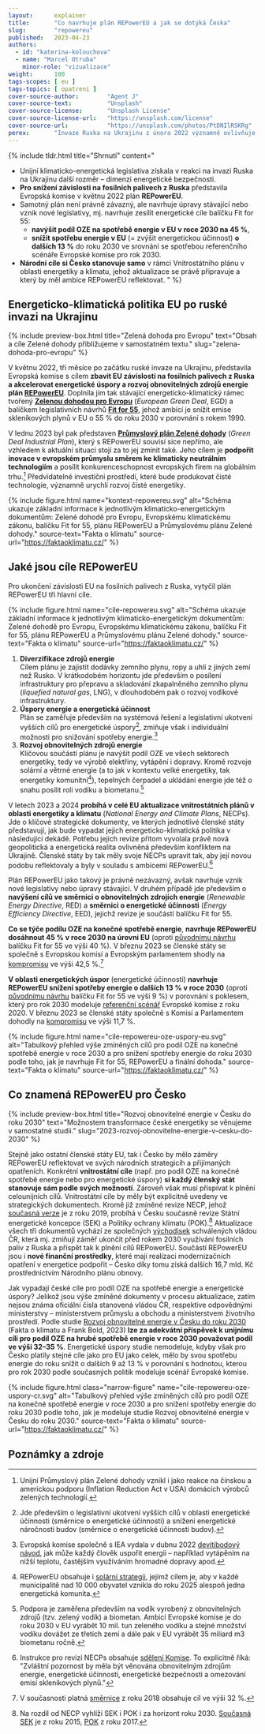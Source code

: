 ```yaml
---
layout:      explainer
title:       "Co navrhuje plán REPowerEU a jak se dotýká Česka"
slug:        "repowereu"
published:   2023-04-23
authors:
  - id: "katerina-kolouchova"
  - name: "Marcel Otruba"
    minor-role: "vizualizace"
weight:      100
tags-scopes: [ eu ]
tags-topics: [ opatreni ]
cover-source-author:        "Agent J"
cover-source-text:          "Unsplash"
cover-source-license:       "Unsplash License"
cover-source-license-url:   "https://unsplash.com/license"
cover-source-url:           "https://unsplash.com/photos/PtDNIlRSKRg"
perex:       "Invaze Ruska na Ukrajinu z února 2022 významně ovlivňuje energeticko-klimatickou politiku EU. Zesiluje již probíhající energetickou krizi, ohrožuje evropskou energetickou bezpečnost a boří převládající paradigma fosilního plynu jako přechodného paliva na cestě ke klimatické neutralitě. Naplno se ukázalo, že energetická i klimatická krize mají společného jmenovatele – fosilní paliva. A tedy i společné řešení, kterým je nahrazení fosilních paliv čistými zdroji energie a investice do energetické účinnosti a úspor. Současnou krizi tak lze vnímat jako příležitost k větší evropské a národní energetické soběstačnosti a bezpečnosti, což povede ke snížení emisí skleníkových plynů a naplnění závazků Pařížské dohody."
---
```


{% include tldr.html
    title="Shrnutí"
    content="
- Unijní klimaticko-energetická legislativa získala v reakci na invazi Ruska na Ukrajinu další rozměr – dimenzi energetické bezpečnosti.
- **Pro snížení závislosti na fosilních palivech z Ruska** představila Evropská komise v květnu 2022 plán **REPowerEU**.
- Samotný plán není právně závazný, ale navrhuje úpravy stávající nebo vznik nové legislativy, mj. navrhuje zesílit energetické cíle balíčku Fit for 55:
  - **navýšit podíl OZE na spotřebě energie v EU v roce 2030 na 45 %**,
  - **snížit spotřebu energie v EU** (= zvýšit energetickou účinnost) **o dalších 13 %** do roku 2030 ve srovnání se spotřebou referenčního scénáře Evropské komise pro rok 2030.
- **Národní cíle si Česko stanovuje samo** v rámci Vnitrostátního plánu v oblasti energetiky a klimatu, jehož aktualizace se právě připravuje a který by měl ambice REPowerEU reflektovat.
" %}

## Energeticko-klimatická politika EU po ruské invazi na Ukrajinu

{% include preview-box.html
    title="Zelená dohoda pro Evropu"
    text="Obsah a cíle Zelené dohody přibližujeme v samostatném textu."
    slug="zelena-dohoda-pro-evropu"
%}

V květnu 2022, tři měsíce po začátku ruské invaze na Ukrajinu, představila Evropská komise s cílem **zbavit EU závislosti na fosilních palivech z Ruska a akcelerovat energetické úspory a rozvoj obnovitelných zdrojů energie plán [REPowerEU](https://eur-lex.europa.eu/legal-content/CS/TXT/HTML/?uri=CELEX:52022DC0230)**. Doplnila jím tak stávající energeticko-klimatický rámec tvořený [**Zelenou dohodou pro Evropu**](https://eur-lex.europa.eu/legal-content/CS/TXT/?qid=1576150542719&uri=COM%3A2019%3A640%3AFIN) (*European Green Deal*, EGD) a balíčkem legislativních návrhů [**Fit for 55**](/infografiky/fit-for-55), jehož ambicí je snížit emise skleníkových plynů v EU o 55 % do roku 2030 v porovnání s rokem 1990.

V lednu 2023 byl pak představen [**Průmyslový plán Zelené dohody**](https://eur-lex.europa.eu/legal-content/CS/TXT/HTML/?uri=CELEX:52023DC0062&from=CS) (*Green Deal Industrial Plan*), který s  REPowerEU souvisí sice nepřímo, ale vzhledem k aktuální situaci stojí za to jej zmínit také. Jeho cílem je **podpořit inovace v evropském průmyslu směrem ke klimaticky neutrálním technologiím** a posílit konkurenceschopnost evropských firem na globálním trhu.[^gdip] Předvídatelné investiční prostředí, které bude produkovat čisté technologie, významně urychlí rozvoj čisté energetiky.

{% include figure.html
    name="kontext-repowereu.svg"
    alt="Schéma ukazuje základní informace k jednotlivým klimaticko-energetickým dokumentům: Zelené dohodě pro Evropu, Evropskému klimatickému zákonu, balíčku Fit for 55, plánu REPowerEU a Průmyslovému plánu Zelené dohody."
    source-text="Fakta o klimatu"
    source-url="https://faktaoklimatu.cz/"
%}

## Jaké jsou cíle REPowerEU

Pro ukončení závislosti EU na fosilních palivech z Ruska, vytyčil plán REPowerEU tři hlavní cíle.

{% include figure.html
    name="cile-repowereu.svg"
    alt="Schéma ukazuje základní informace k jednotlivým klimaticko-energetickým dokumentům: Zelené dohodě pro Evropu, Evropskému klimatickému zákonu, balíčku Fit for 55, plánu REPowerEU a Průmyslovému plánu Zelené dohody."
    source-text="Fakta o klimatu"
    source-url="https://faktaoklimatu.cz/"
%}

1. **Diverzifikace zdrojů energie**  
    Cílem plánu je zajistit dodávky zemního plynu, ropy a uhlí z jiných zemí než Rusko. V krátkodobém horizontu jde především o posílení infrastruktury pro přepravu a skladování zkapalněného zemního plynu (*liquefied natural gas*, LNG), v dlouhodobém pak o rozvoj vodíkové infrastruktury.
2. **Úspory energie a energetická účinnost**  
    Plán se zaměřuje především na systémová řešení a legislativní ukotvení vyšších cílů pro energetické úspory[^opatreni-systemova], zmiňuje však i individuální možnosti pro snižování spotřeby energie.[^opatreni-individualni]
3. **Rozvoj obnovitelných zdrojů energie**  
    Klíčovou součástí plánu je navýšit podíl OZE ve všech sektorech energetiky, tedy ve výrobě elektřiny, vytápění i dopravy. Kromě rozvoje solární a větrné energie (a to jak v kontextu velké energetiky, tak energetiky komunitní[^solarni-strategie]), tepelných čerpadel a ukládání energie jde též o snahu posílit roli vodíku a biometanu.[^vodik]

V letech 2023 a 2024 **probíhá v celé EU aktualizace vnitrostátních plánů v oblasti energetiky a klimatu** (*National Energy and Climate Plans*, NECPs). Jde o klíčové strategické dokumenty, ve kterých jednotlivé členské státy představují, jak bude vypadat jejich energeticko-klimatická politika v následující dekádě. Potřebu jejich revize přitom vyvolala právě nová geopolitická a energetická realita ovlivněná především konfliktem na Ukrajině. Členské státy by tak měly svoje NECPs upravit tak, aby její novou podobu reflektovaly a byly v souladu s ambicemi REPowerEU.[^revize-necp]

Plán REPowerEU jako takový je právně nezávazný, avšak navrhuje vznik nové legislativy nebo úpravy stávající. V druhém případě jde především o **navýšení cílů ve směrnici o obnovitelných zdrojích energie** (*Renewable Energy Directive*, RED) a **směrnici o energetické účinnosti** (*Energy Efficiency Directive*, EED), jejichž revize je součástí balíčku Fit for 55.

**Co se týče podílu OZE na konečné spotřebě energie**, **navrhuje REPowerEU dosáhnout 45 % v roce 2030 na úrovni EU** (oproti [původnímu návrhu](https://eur-lex.europa.eu/legal-content/CS/TXT/?uri=CELEX%3A52021PC0557) balíčku Fit for 55 ve výši 40 %). V březnu 2023 se členské státy se společně s Evropskou komisí a Evropským parlamentem shodly na [kompromisu](https://ec.europa.eu/commission/presscorner/detail/en/IP_23_2061) ve výši 42,5 %.[^red]

**V oblasti energetických úspor** (energetické účinnosti) **navrhuje REPowerEU snížení spotřeby energie o dalších 13 % v roce 2030** (oproti [původnímu návrhu](https://eur-lex.europa.eu/legal-content/CS/TXT/?uri=CELEX%3A52021PC0558) balíčku Fit for 55 ve výši 9 %) v porovnání s poklesem, který pro rok 2030 modeluje [referenční scénář](https://energy.ec.europa.eu/data-and-analysis/energy-modelling/eu-reference-scenario-2020_en) Evropské komise z roku 2020. V březnu 2023 se členské státy společně s Komisí a Parlamentem dohodly na [kompromisu](https://ec.europa.eu/commission/presscorner/detail/en/IP_23_1581) ve výši 11,7 %.

{% include figure.html
    name="cile-repowereu-oze-uspory-eu.svg"
    alt="Tabulkový přehled výše zmíněných cílů pro podíl OZE na konečné spotřebě energie v roce 2030 a pro snížení spotřeby energie do roku 2030 podle toho, jak je navrhuje Fit for 55, REPowerEU a finální dohoda."
    source-text="Fakta o klimatu"
    source-url="https://faktaoklimatu.cz/"
%}

## Co znamená REPowerEU pro Česko

{% include preview-box.html
    title="Rozvoj obnovitelné energie v Česku do roku 2030"
    text="Možnostem transformace české energetiky se věnujeme v samostatné studii."
    slug="2023-rozvoj-obnovitelne-energie-v-cesku-do-2030"
%}

Stejně jako ostatní členské státy EU, tak i Česko by  mělo záměry REPowerEU reflektovat ve svých národních strategicíh a přijímaných opatřeních. Konkrétní **vnitrostátní cíle** (např. pro podíl OZE na konečné spotřebě energie nebo pro energetické úspory) **si každý členský stát stanovuje sám podle svých možností**. Zároveň však musí přispívat k plnění celounijních cílů. Vnitrostátní cíle by měly být explicitně uvedeny ve strategických dokumentech. Kromě již zmíněné revize NECP, jehož [současná verze](https://www.mpo.cz/cz/energetika/strategicke-a-koncepcni-dokumenty/vnitrostatni-plan-ceske-republiky-v-oblasti-energetiky-a-klimatu--252016/) je z roku 2019, probíhá v Česku současně revize Státní energetické koncepce (SEK) a Politiky ochrany klimatu (POK).[^sek-pok] Aktualizace všech tří dokumentů vychází ze společných [východisek](https://www.mpo.cz/assets/cz/energetika/strategicke-a-koncepcni-dokumenty/2023/4/Vychodiska-aktualizace-Statni-energeticke-koncepce-CR-a-souvisejicich-strategickych-dokumentu.docx) schválených vládou ČR, která mj. zmiňují záměř ukončit před rokem 2030 využívání fosilních paliv z Ruska a přispět tak k plnění cílů REPowerEU. Součástí REPowerEU jsou i **nové finanční prostředky**, které mají realizaci modernizačních opatření v energetice podpořit – Česko díky tomu získá dalších 16,7 mld. Kč prostřednictvím Národního plánu obnovy.

Jak vypadají české cíle pro podíl OZE na spotřebě energie a energetické úspory? Jelikož jsou výše zmíněné dokumenty v procesu aktualizace, zatím nejsou známa oficiální čísla stanovená vládou ČR, respektive odpovědnými ministerstvy – ministerstvem průmyslu a obchodu a ministerstvem životního prostředí. Podle studie [Rozvoj obnovitelné energie v Česku do roku 2030](https://faktaoklimatu.cz/studie/2023-rozvoj-obnovitelne-energie-v-cesku-do-2030) (Fakta o klimatu a Frank Bold, 2023) **lze za adekvátní příspěvek k unijnímu cíli pro podíl OZE na hrubé spotřebě energie v roce 2030 považovat podíl ve výši 32–35 %**. Energetické úspory studie nemodeluje, kdyby však pro Česko platily stejné cíle jako pro EU jako celek, mělo by svou spotřebu energie do roku snížit o dalších 9 až 13 % v porovnání s hodnotou, kterou pro rok 2030 podle současných politik modeluje scénář Evropské komise.

{% include figure.html
    class="narrow-figure"
    name="cile-repowereu-oze-uspory-cr.svg"
    alt="Tabulkový přehled výše zmíněných cílů pro podíl OZE na konečné spotřebě energie v roce 2030 a pro snížení spotřeby energie do roku 2030 podle toho, jak je modeluje studie Rozvoj obnovitelné energie v Česku do roku 2030."
    source-text="Fakta o klimatu"
    source-url="https://faktaoklimatu.cz/"
%}


## Poznámky a zdroje

[^energeticka-krize]: Energetická krize začala už v roce 2021, a to v důsledku následujících faktorů: nečekaně rychlá obnova ekonomiky po pandemii; počasí (především sucho); údržba – a tedy dočasné odstavení – jaderných elektráren; a cílené omezování dodávek plynu ze strany Ruska. Více k tématu např. na [stránkách IEA](https://www.iea.org/topics/global-energy-crisis).
[^gdip]: Unijní Průmyslový plán Zelené dohody vznikl i jako reakce na čínskou a americkou podporu (Inflation Reduction Act v USA) domácích výrobců zelených technologií.
[^opatreni-systemova]: Jde především o legislativní ukotvení vyšších cílů v oblasti energetické účinnosti (směrnice o energetické účinnosti) a snížení energetické náročnosti budov (směrnice o energetické účinnosti budov).
[^opatreni-individualni]: Evropská komise společně s IEA vydala v dubnu 2022 [devítibodový návod](https://www.iea.org/reports/playing-my-part), jak může každý člověk uspořit energii – například vytápěním na nižší teplotu, častějším využíváním hromadné dopravy apod.
[^solarni-strategie]: REPowerEU obsahuje i [solární strategii](https://eur-lex.europa.eu/legal-content/CS/TXT/HTML/?uri=CELEX:52022DC0221&from=EN), jejímž cílem je, aby v každé municipalitě nad 10 000 obyvatel vznikla do roku 2025 alespoň jedna energetická komunita.
[^vodik]: Podpora je zaměřena především na vodík vyrobený z obnovitelných zdrojů (tzv. zelený vodík) a biometan. Ambicí Evropské komise je do roku 2030 v EU vyrábět 10 mil. tun zeleného vodíku a stejné množství vodíku dovážet ze třetích zemí a dále pak v EU vyrábět 35 miliard m3 biometanu ročně.
[^revize-necp]: Instrukce pro revizi NECPs obsahuje [sdělení Komise](https://energy.ec.europa.eu/document/download/844d6896-2fe8-4e2b-b052-bf7169d9be3a_cs). To explicitně říká: "Zvláštní pozornost by měla být věnována obnovitelným zdrojům energie, energetické účinnosti, energetické bezpečnosti a omezování emisí skleníkových plynů."
[^sek-pok]: Na rozdíl od NECP vyhlíží SEK i POK i za horizont roku 2030. [Současná SEK](https://www.mpo.cz/dokument158059.html) je z roku 2015, [POK](https://www.mzp.cz/cz/politika_ochrany_klimatu_2017) z roku 2017.
[^red]: V současnosti platná [směrnice](https://eur-lex.europa.eu/legal-content/cs/TXT/?uri=CELEX:32018L2001) z roku 2018 obsahuje cíl ve výši 32 %.